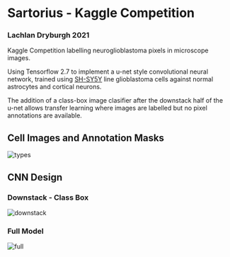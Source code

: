 # Sartorius - Kaggle Competition
### Lachlan Dryburgh 2021
 Kaggle Competition labelling neuroglioblastoma pixels in microscope images. 

Using Tensorflow 2.7 to implement a u-net style convolutional neural network, trained using [SH-SY5Y](https://en.wikipedia.org/wiki/SH-SY5Y) line glioblastoma cells against normal astrocytes and cortical neurons.

The addition of a class-box image clasifier after the downstack half of the u-net allows transfer learning where images are labelled but no pixel annotations are available. 

## Cell Images and Annotation Masks

![types](https://github.com/LachlanD/Kaggle-Glioblastoma/blob/main/img/cell_types.png?raw=true)

## CNN Design
### Downstack - Class Box

![downstack](https://github.com/LachlanD/Kaggle-Glioblastoma/blob/main/img/downstack.png?raw=true)

### Full Model

![full](https://github.com/LachlanD/Kaggle-Glioblastoma/blob/main/img/full_model.png?raw=true)
